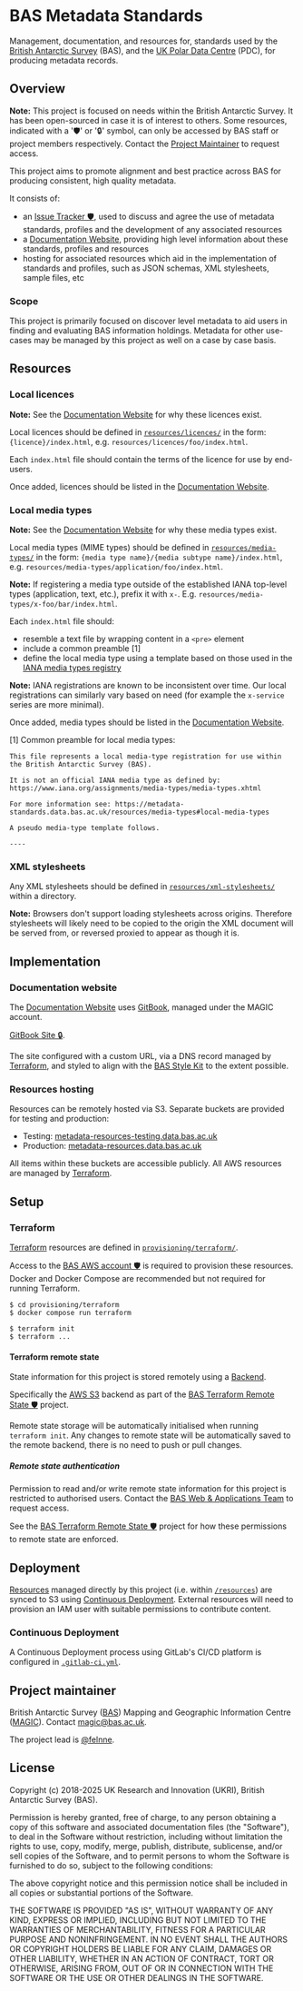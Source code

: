 # BAS Metadata Standards

Management, documentation, and resources for, standards used by the [British Antarctic Survey](https://www.bas.ac.uk) 
(BAS), and the [UK Polar Data Centre](https://www.bas.ac.uk/pdc) (PDC), for producing metadata records.

## Overview

**Note:** This project is focused on needs within the British Antarctic Survey. It has been open-sourced in case it is
of interest to others. Some resources, indicated with a '🛡' or '🔒' symbol, can only be accessed by BAS staff or
project members respectively. Contact the [Project Maintainer](#project-maintainer) to request access.

This project aims to promote alignment and best practice across BAS for producing consistent, high quality metadata.

It consists of:

- an [Issue Tracker 🛡️](https://gitlab.data.bas.ac.uk/uk-pdc/metadata-infrastructure/metadata-standards/-/issues),
  used to discuss and agree the use of metadata standards, profiles and the development of any associated resources
- a [Documentation Website](https://metadata-standards.data.bas.ac.uk), providing high level information about these
  standards, profiles and resources
- hosting for associated resources which aid in the implementation of standards and profiles, such as JSON schemas, 
  XML stylesheets, sample files, etc

### Scope

This project is primarily focused on discover level metadata to aid users in finding and evaluating BAS information 
holdings. Metadata for other use-cases may be managed by this project as well on a case by case basis.

## Resources

### Local licences

**Note:** See the [Documentation Website](https://metadata-standards.data.bas.ac.uk/resources/licences) for why 
these licences exist.

Local licences should be defined in [`resources/licences/`](/resources/licences/) in the form: `{licence}/index.html`, 
e.g. `resources/licences/foo/index.html`.

Each `index.html` file should contain the terms of the licence for use by end-users.

Once added, licences should be listed in the 
[Documentation Website](https://metadata-standards.data.bas.ac.uk/resources/licences).

### Local media types

**Note:** See the [Documentation Website](https://metadata-standards.data.bas.ac.uk/resources/media-types) for why 
these media types exist.

Local media types (MIME types) should be defined in [`resources/media-types/`](/resources/media-types/) in the form:
`{media type name}/{media subtype name}/index.html`, e.g. `resources/media-types/application/foo/index.html`.

**Note:** If registering a media type outside of the established IANA top-level types (application, text, etc.), prefix 
it with `x-`. E.g. `resources/media-types/x-foo/bar/index.html`.

Each `index.html` file should:

- resemble a text file by wrapping content in a `<pre>` element
- include a common preamble [1]
- define the local media type using a template based on those used in the 
  [IANA media types registry](https://www.iana.org/assignments/media-types/media-types.xhtml)

**Note:** IANA registrations are known to be inconsistent over time. Our local registrations can similarly vary based
on need (for example the `x-service` series are more minimal).

Once added, media types should be listed in the 
[Documentation Website](https://metadata-standards.data.bas.ac.uk/resources/media-types).

[1] Common preamble for local media types:

```
This file represents a local media-type registration for use within the British Antarctic Survey (BAS).

It is not an official IANA media type as defined by: https://www.iana.org/assignments/media-types/media-types.xhtml

For more information see: https://metadata-standards.data.bas.ac.uk/resources/media-types#local-media-types

A pseudo media-type template follows.

----
```

### XML stylesheets

Any XML stylesheets should be defined in [`resources/xml-stylesheets/`](/resources/xml-stylesheets/) within a directory.

**Note:** Browsers don't support loading stylesheets across origins. Therefore stylesheets will likely need to be
copied to the origin the XML document will be served from, or reversed proxied to appear as though it is.

## Implementation

### Documentation website

The [Documentation Website](https://metadata-standards.data.bas.ac.uk) uses [GitBook](https://www.gitbook.com), 
managed under the MAGIC account.

[GitBook Site 🔒](https://app.gitbook.com/o/-MbhSFJ1AEZxhIfX9tgr/sites/site_lZkoI).

The site configured with a custom URL, via a DNS record managed by [Terraform](#terraform), and styled to align with 
the [BAS Style Kit](https://style-kit.web.bas.ac.uk) to the extent possible.

### Resources hosting

Resources can be remotely hosted via S3. Separate buckets are provided for testing and production:

- Testing: [metadata-resources-testing.data.bas.ac.uk](https://metadata-resources-testing.data.bas.ac.uk)
- Production: [metadata-resources.data.bas.ac.uk](https://metadata-resources.data.bas.ac.uk)

All items within these buckets are accessible publicly. All AWS resources are managed by [Terraform](#terraform).

## Setup

### Terraform

[Terraform](https://terraform.io) resources are defined in [`provisioning/terraform/`](/provisioning/terraform/).

Access to the [BAS AWS account 🛡️](https://gitlab.data.bas.ac.uk/WSF/bas-aws) is required to provision these resources.
Docker and Docker Compose are recommended but not required for running Terraform.

```shell
$ cd provisioning/terraform
$ docker compose run terraform

$ terraform init
$ terraform ...
```

#### Terraform remote state

State information for this project is stored remotely using a
[Backend](https://www.terraform.io/docs/backends/index.html).

Specifically the [AWS S3](https://www.terraform.io/docs/backends/types/s3.html) backend as part of the
[BAS Terraform Remote State 🛡️](https://gitlab.data.bas.ac.uk/WSF/terraform-remote-state) project.

Remote state storage will be automatically initialised when running `terraform init`. Any changes to remote state will
be automatically saved to the remote backend, there is no need to push or pull changes.

##### Remote state authentication

Permission to read and/or write remote state information for this project is restricted to authorised users. Contact
the [BAS Web & Applications Team](mailto:servicedesk@bas.ac.uk) to request access.

See the [BAS Terraform Remote State 🛡️](https://gitlab.data.bas.ac.uk/WSF/terraform-remote-state) project for how these
permissions to remote state are enforced.

## Deployment

[Resources](#resources) managed directly by this project (i.e. within [`/resources`](#resources)) are synced to S3 
using [Continuous Deployment](#continuous-deployment). External resources will need to provision an IAM user with 
suitable permissions to contribute content.

### Continuous Deployment

A Continuous Deployment process using GitLab's CI/CD platform is configured in [`.gitlab-ci.yml`](/.gitlab-ci.yml). 

## Project maintainer

British Antarctic Survey ([BAS](https://www.bas.ac.uk)) Mapping and Geographic Information Centre
([MAGIC](https://www.bas.ac.uk/teams/magic)). Contact [magic@bas.ac.uk](mailto:magic@bas.ac.uk).

The project lead is [@felnne](https://www.bas.ac.uk/profile/felnne).

## License

Copyright (c) 2018-2025 UK Research and Innovation (UKRI), British Antarctic Survey (BAS).

Permission is hereby granted, free of charge, to any person obtaining a copy
of this software and associated documentation files (the "Software"), to deal
in the Software without restriction, including without limitation the rights
to use, copy, modify, merge, publish, distribute, sublicense, and/or sell
copies of the Software, and to permit persons to whom the Software is
furnished to do so, subject to the following conditions:

The above copyright notice and this permission notice shall be included in all
copies or substantial portions of the Software.

THE SOFTWARE IS PROVIDED "AS IS", WITHOUT WARRANTY OF ANY KIND, EXPRESS OR
IMPLIED, INCLUDING BUT NOT LIMITED TO THE WARRANTIES OF MERCHANTABILITY,
FITNESS FOR A PARTICULAR PURPOSE AND NONINFRINGEMENT. IN NO EVENT SHALL THE
AUTHORS OR COPYRIGHT HOLDERS BE LIABLE FOR ANY CLAIM, DAMAGES OR OTHER
LIABILITY, WHETHER IN AN ACTION OF CONTRACT, TORT OR OTHERWISE, ARISING FROM,
OUT OF OR IN CONNECTION WITH THE SOFTWARE OR THE USE OR OTHER DEALINGS IN THE
SOFTWARE.
